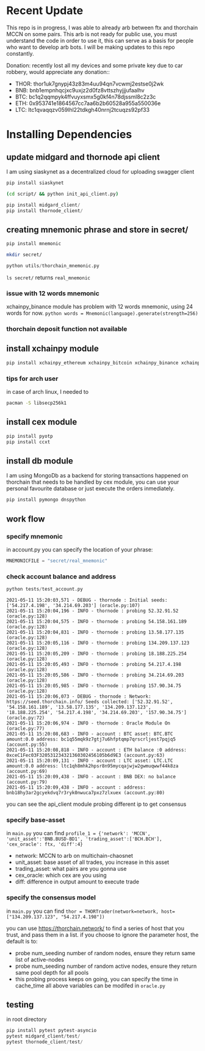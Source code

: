 # Recent Update
This repo is in progress, I was able to already arb between ftx and thorchain MCCN on some pairs.
This arb is not ready for public use, you must understand the code in order to use it, this can serve
as a basis for people who want to develop arb bots.
I will be making updates to this repo constantly.

Donation:
recently lost all my devices and some private key due to car robbery, would appreciate any donation::
- THOR: thor1uk7gnypj43z83m4uu94qn7vcwmj2estse0j2wk
- BNB: bnb1empnhqcjxc9uxjz2d0fz8vttszhyjjjufaalhv
- BTC: bc1q2qqmpyk4ffvuyxsmx5g0kf4n78djssml8c2z3c
- ETH: 0x953741e1864567cc7aa6b2b60528a955a550036e
- LTC: ltc1qvaqqzv059lhl22tdkgh40nrnj2tcuqzs92pf33


# Installing Dependencies
## update midgard and thornode api client
I am using siaskynet as a decentralized cloud for uploading swagger client
```python
pip install siaskynet
```
```bash
(cd script/ && python init_api_client.py)
```
```python
pip install midgard_client/
pip install thornode_client/
```
## creating mnemonic phrase and store in secret/
```python
pip install mnemonic
```
```bash
mkdir secret/
```
```python
python utils/thorchain_mnemonic.py
```
`ls secret/` returns `real_mnemonic`
### issue with 12 words mnemonic
xchainpy_binance module has problem with 12 words mnemonic, using 24 words for now.
``python
words = Mnemonic(language).generate(strength=256)
``
### thorchain deposit function not available
## install xchainpy module

```python
pip install xchainpy_ethereum xchainpy_bitcoin xchainpy_binance xchainpy_litecoin xchainpy_thorchain xchainpy_util
```
### tips for arch user
in case of arch linux, I needed to 
```bash
pacman -S libsecp256k1
```

## install cex module
```python
pip install pyotp
pip install ccxt
```
## install db module
I am using MongoDb as a backend for storing transactions
happened on thorchain that needs to be handled by cex module,
you can use your personal favourite database or just execute the orders
inmediately.
```python
pip install pymongo dnspython
```

## work flow
### specify mnemonic
in account.py you can specify the location of your phrase:
```python
MNEMONICFILE = "secret/real_mnemonic"
```
### check account balance and address
```python
python tests/test_account.py
```
```
2021-05-11 15:20:03,571 - DEBUG - thornode : Initial seeds: ['54.217.4.198', '34.214.69.203'] (oracle.py:107)
2021-05-11 15:20:04,196 - INFO - thornode : probing 52.32.91.52 (oracle.py:128)
2021-05-11 15:20:04,575 - INFO - thornode : probing 54.158.161.189 (oracle.py:128)
2021-05-11 15:20:04,831 - INFO - thornode : probing 13.58.177.135 (oracle.py:128)
2021-05-11 15:20:05,116 - INFO - thornode : probing 134.209.137.123 (oracle.py:128)
2021-05-11 15:20:05,209 - INFO - thornode : probing 18.188.225.254 (oracle.py:128)
2021-05-11 15:20:05,493 - INFO - thornode : probing 54.217.4.198 (oracle.py:128)
2021-05-11 15:20:05,586 - INFO - thornode : probing 34.214.69.203 (oracle.py:128)
2021-05-11 15:20:05,985 - INFO - thornode : probing 157.90.34.75 (oracle.py:128)
2021-05-11 15:20:06,073 - DEBUG - thornode : Network: https://seed.thorchain.info/ Seeds collected: ['52.32.91.52', '54.158.161.189', '13.58.177.135', '134.209.137.123', '18.188.225.254', '54.217.4.198', '34.214.69.203', '157.90.34.75'] (oracle.py:72)
2021-05-11 15:20:06,974 - INFO - thornode : Oracle Module On (oracle.py:77)
2021-05-11 15:20:08,683 - INFO - account : BTC asset: BTC.BTC amount:0.0 address: bc1q55mqk9z7gtj7u6hfptqmp7qrscrljest7pqjq5 (account.py:55)
2021-05-11 15:20:08,818 - INFO - account : ETH balance :0 address: 0xceC1Fec03F320531234321360302456105b6d9E3 (account.py:63)
2021-05-11 15:20:09,131 - INFO - account : LTC asset: LTC.LTC amount:0.0 address: ltc1qh8mhk2hpsr8n95mycqajwjw2gwmuqwwf44k8za (account.py:69)
2021-05-11 15:20:09,438 - INFO - account : BNB DEX: no balance (account.py:79)
2021-05-11 15:20:09,438 - INFO - account : address: bnb18hy3ar2gcyekdvq7r3ryk0nwuca7pxz7zlxuex (account.py:80)
```
you can see the api_client module probing different ip to get consensus

### specify base-asset
in `main.py` you can find
``profile_1 = {'network': 'MCCN', 'unit_asset':'BNB.BUSD-BD1', 'trading_asset':['BCH.BCH'], 'cex_oracle': ftx, 'diff':4}``
- network: MCCN to arb on multichain-chaosnet
- unit_asset: base asset of all trades, you increase in this asset
- trading_asset: what pairs are you gonna use
- cex_oracle: which cex are you using
- diff: difference in output amount to execute trade

### specify the consensus model
in `main.py` you can find 
``thor = THORTrader(network=network, host=["134.209.137.123", "54.217.4.198"])``

you can use https://thorchain.network/ to find a series of host that you trust,
and pass them in a list.
if you choose to ignore the parameter host, the default is to:
- probe num_seeding number of random nodes, ensure they return same list of active-nodes
- probe num_seeding number of random active nodes, ensure they return same pool depth for all pools
- this probing process keeps on going, you can specify the time in cache_time
all above variables can be modifed in `oracle.py`

## testing
in root directory
```python
pip install pytest pytest-asyncio
pytest midgard_client/test/
pytest thornode_client/test/
```
